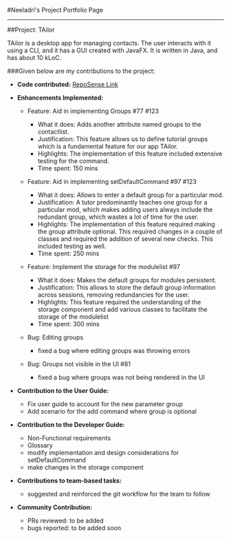 #Neeladri's Project Portfolio Page

---
##Project: TAilor

TAilor is a desktop app for managing contacts. The user interacts with it using a CLI, and it has a GUI
created with JavaFX. It is written in Java, and has about 10 kLoC.

###Given below are my contributions to the project:

- **Code contributed:** [RepoSense Link](https://nus-cs2103-ay2122s2.github.io/tp-dashboard/?search=zawedcvg&breakdown=true)
- **Enhancements Implemented:**
    - Feature: Aid in implementing Groups #77 #123
      - What it does: Adds another attribute named groups to the contactlist.
      - Justification: This feature allows us to define tutorial groups which is a fundamental feature for our app TAilor.
      - Highlights: The implementation of this feature included extensive testing for the command.
      - Time spent: 150 mins

    - Feature: Aid in implementing setDefaultCommand #97 #123
      - What it does: Allows to enter a default group for a particular mod.
      - Justification: A tutor predominantly teaches one group for a particular mod, which makes adding users always include
        the redundant group, which wastes a lot of time for the user.
      - Highlights: The implementation of this feature required making the group attribute optional. This required changes in a couple of classes
      and required the addition of several new checks. This included testing as well.
      - Time spent: 250 mins

    - Feature: Implement the storage for the modulelist #97
      - What it does: Makes the default groups for modules persistent.
      - Justification: This allows to store the default group information across sessions, removing redundancies for the user.
      - Highlights: This feature required the understanding of the storage component and add various classes to facilitate the
        storage of the modulelist
      - Time spent: 300 mins

    - Bug: Editing groups
      - fixed a bug where editing groups was throwing errors

    - Bug: Groups not visible in the UI #81
      - fixed a bug where groups was not being rendered in the UI


- **Contribution to the User Guide:**
    - Fix user guide to account for the new parameter group
    - Add scenario for the add command where group is optional

- **Contribution to the Developer Guide:**
    - Non-Functional requirements
    - Glossary
    - modify implementation and design considerations for setDefaultCommand
    - make changes in the storage component

- **Contributions to team-based tasks:**
    - suggested and reinforced the git workflow for the team to follow

- **Community Contribution:**
    - PRs reviewed: to be added
    - bugs reported: to be added soon
